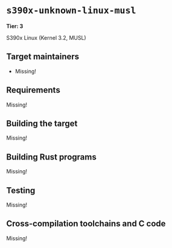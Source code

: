 # `s390x-unknown-linux-musl`

**Tier: 3**

S390x Linux (Kernel 3.2, MUSL)

## Target maintainers

- Missing!

## Requirements

Missing!

## Building the target

Missing!

## Building Rust programs

Missing!

## Testing

Missing!

## Cross-compilation toolchains and C code

Missing!
